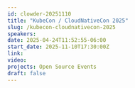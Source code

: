 ```yaml
---
id: clowder-20251110
title: "KubeCon / CloudNativeCon 2025"
slug: /kubecon-cloudnativecon-2025
speakers:
date: 2025-04-24T11:52:55-06:00
start_date: 2025-11-10T17:30:00Z
link:  
video: 
projects: Open Source Events
draft: false
---
```


